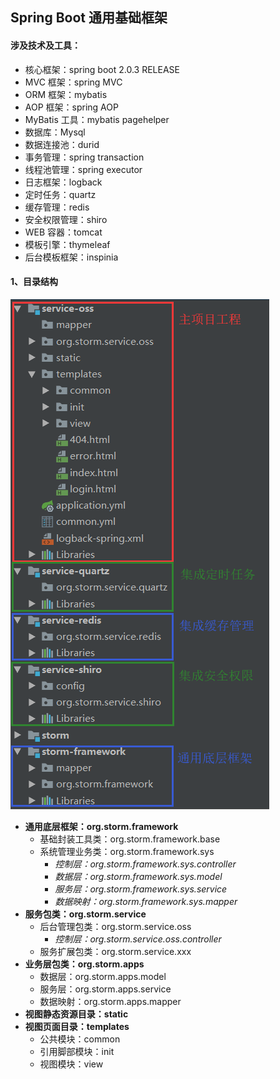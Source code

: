 ## Spring Boot 通用基础框架
#### 涉及技术及工具：
 - 核心框架：spring boot 2.0.3 RELEASE
 - MVC 框架：spring MVC
 - ORM 框架：mybatis
 - AOP 框架：spring AOP
 - MyBatis 工具：mybatis pagehelper
 - 数据库：Mysql
 - 数据连接池：durid
 - 事务管理：spring transaction
 - 线程池管理：spring executor
 - 日志框架：logback
 - 定时任务：quartz
 - 缓存管理：redis
 - 安全权限管理：shiro
 - WEB 容器：tomcat
 - 模板引擎：thymeleaf
 - 后台模板框架：inspinia
 
#### 1、目录结构

![](https://raw.githubusercontent.com/Iankidd/storm/master/img-folder/main_poject.png)

 - **通用底层框架：org.storm.framework**
	* 基础封装工具类：org.storm.framework.base
	* 系统管理业务类：org.storm.framework.sys
		- *控制层：org.storm.framework.sys.controller*
		- *数据层：org.storm.framework.sys.model*
		- *服务层：org.storm.framework.sys.service*
		- *数据映射：org.storm.framework.sys.mapper*
 - **服务包类：org.storm.service**
	* 后台管理包类：org.storm.service.oss
		- *控制层：org.storm.service.oss.controller*
	* 服务扩展包类：org.storm.service.xxx
 - **业务层包类：org.storm.apps**
	* 数据层：org.storm.apps.model
	* 服务层：org.storm.apps.service
	* 数据映射：org.storm.apps.mapper
 - **视图静态资源目录：static**
 - **视图页面目录：templates**
	* 公共模块：common
	* 引用脚部模块：init
	* 视图模块：view
